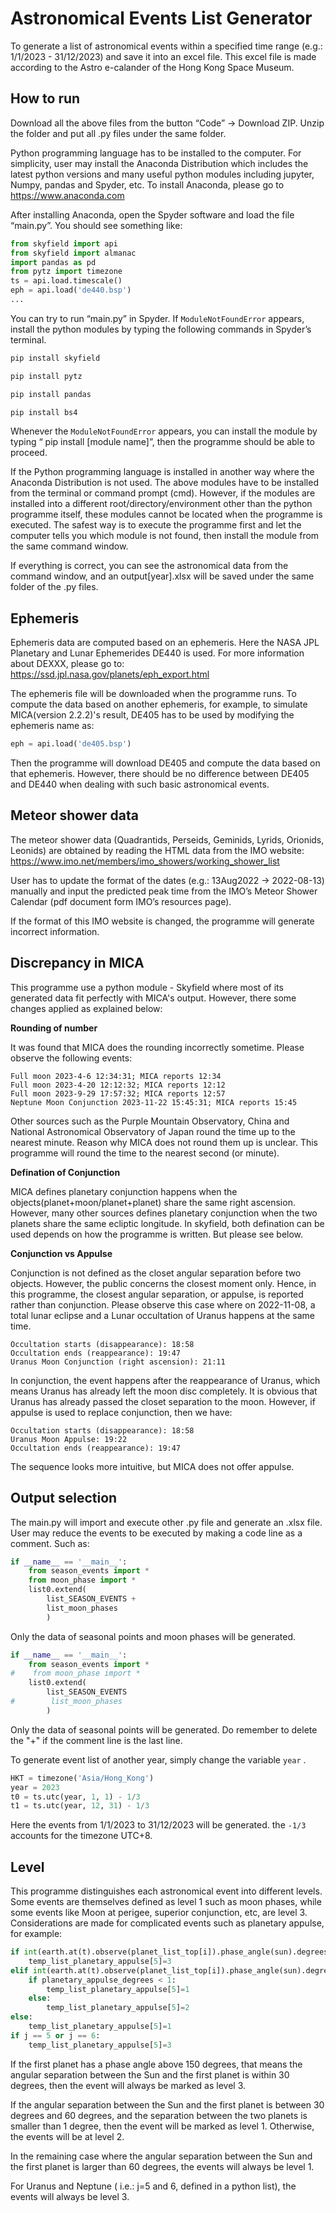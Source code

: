 # Astronomical Events List Generator
To generate a list of astronomical events within a specified time range (e.g.: 1/1/2023 - 31/12/2023) and save it into an excel file. This excel file is made according to the Astro e-calander of the Hong Kong Space Museum.

## How to run

Download all the above files from the button “Code” -> Download ZIP. Unzip the folder and put all .py files under the same folder.

Python programming language has to be installed to the computer. For simplicity, user may install the Anaconda Distribution which includes the latest python versions and many useful python modules including jupyter, Numpy, pandas and Spyder, etc. To install Anaconda, please go to
https://www.anaconda.com

After installing Anaconda, open the Spyder software and load the file “main.py”. You should see something like:

```python
from skyfield import api
from skyfield import almanac
import pandas as pd
from pytz import timezone
ts = api.load.timescale()
eph = api.load('de440.bsp')
...
```

You can try to run “main.py” in Spyder. If `ModuleNotFoundError` appears, install the python modules by typing the following commands in Spyder’s terminal.

```python
pip install skyfield
```
```python
pip install pytz
```
```python
pip install pandas
```
```python
pip install bs4
```

Whenever the `ModuleNotFoundError` appears, you can install the module by typing “ pip install [module name]”, then the programme should be able to proceed.

If the Python programming language is installed in another way where the Anaconda Distribution is not used. The above modules have to be installed from the terminal or command prompt (cmd). However, if the modules are installed into a different root/directory/environment other than the python programme itself, these modules cannot be located when the programme is executed. The safest way is to execute the programme first and let the computer tells you which module is not found, then install the module from the same command window.

If everything is correct, you can see the astronomical data from the command window, and an output[year].xlsx will be saved under the same folder of the .py files.


## Ephemeris

Ephemeris data are computed based on an ephemeris. Here the NASA JPL Planetary and Lunar Ephemerides DE440 is used. For more information about DEXXX, please go to:
https://ssd.jpl.nasa.gov/planets/eph_export.html

The ephemeris file will be downloaded when the programme runs. To compute the data based on another ephemeris, for example, to simulate MICA(version 2.2.2)'s result, DE405 has to be used by modifying the ephemeris name as:
```python
eph = api.load('de405.bsp')
```
Then the programme will download DE405 and compute the data based on that ephemeris. However, there should be no difference between DE405 and DE440 when dealing with such basic astronomical events.

## Meteor shower data

The meteor shower data (Quadrantids, Perseids, Geminids, Lyrids, Orionids, Leonids) are obtained by reading the HTML data from the IMO website: https://www.imo.net/members/imo_showers/working_shower_list

User has to update the format of the dates (e.g.: 13Aug2022 -> 2022-08-13) manually and input the predicted peak time from the IMO’s Meteor Shower Calendar (pdf document form IMO’s resources page).

If the format of this IMO website is changed, the programme will generate incorrect information.


## Discrepancy in MICA
This programme use a python module - Skyfield where most of its generated data fit perfectly with MICA's output. However, there some changes applied as explained below:

**Rounding of number**

It was found that MICA does the rounding incorrectly sometime. Please observe the following events:

```
Full moon 2023-4-6 12:34:31; MICA reports 12:34
Full moon 2023-4-20 12:12:32; MICA reports 12:12
Full moon 2023-9-29 17:57:32; MICA reports 12:57
Neptune Moon Conjunction 2023-11-22 15:45:31; MICA reports 15:45
```

Other sources such as the Purple Mountain Observatory, China and National Astronomical Observatory of Japan round the time up to the nearest minute. Reason why MICA does not round them up is unclear. This programme will round the time to the nearest second (or minute).

**Defination of Conjunction**

MICA defines planetary conjunction happens when the objects(planet+moon/planet+planet) share the same right ascension. However, many other sources defines planetary conjunction when the two planets share the same ecliptic longitude. In skyfield, both defination can be used depends on how the programme is written. But please see below.

**Conjunction vs Appulse**

Conjunction is not defined as the closet angular separation before two objects. However, the public concerns the closest moment only. Hence, in this programme, the closest angular separation, or appulse, is reported rather than conjunction. Please observe this case where on 2022-11-08, a total lunar eclipse and a Lunar occultation of Uranus happens at the same time. 

```
Occultation starts (disappearance): 18:58
Occultation ends (reappearance): 19:47
Uranus Moon Conjunction (right ascension): 21:11
```

In conjunction, the event happens after the reappearance of Uranus, which means Uranus has already left the moon disc completely. It is obvious that Uranus has already passed the closet separation to the moon. However, if appulse is used to replace conjunction, then we have:

```
Occultation starts (disappearance): 18:58
Uranus Moon Appulse: 19:22
Occultation ends (reappearance): 19:47
```
The sequence looks more intuitive, but MICA does not offer appulse.

## Output selection

The main.py will import and execute other .py file and generate an .xlsx file. User may reduce the events to be executed by making a code line as a comment. Such as:
```python
if __name__ == '__main__':
    from season_events import *    
    from moon_phase import *    
    list0.extend(
        list_SEASON_EVENTS +
        list_moon_phases
        )
 ```
Only the data of seasonal points and moon phases will be generated.
```python
if __name__ == '__main__':
    from season_events import *    
#    from moon_phase import *    
    list0.extend(
        list_SEASON_EVENTS
#        list_moon_phases
        )
 ```
Only  the data of seasonal points will be generated. Do remember to delete the "+" if the comment line is the last line.

To generate event list of another year, simply change the variable  ```year``` .

```python
HKT = timezone('Asia/Hong_Kong')
year = 2023
t0 = ts.utc(year, 1, 1) - 1/3
t1 = ts.utc(year, 12, 31) - 1/3
 ```
 Here the events from 1/1/2023 to 31/12/2023 will be generated. the ```-1/3``` accounts for the timezone UTC+8.
 
 
## Level

This programme distinguishes each astronomical event into different levels. Some events are themselves defined as level 1 such as moon phases, while some events like Moon at perigee, superior conjunction, etc, are level 3. Considerations are made for complicated events such as planetary appulse, for example:

```python
if int(earth.at(t).observe(planet_list_top[i]).phase_angle(sun).degrees) >150:
    temp_list_planetary_appulse[5]=3
elif int(earth.at(t).observe(planet_list_top[i]).phase_angle(sun).degrees) > 120:
    if planetary_appulse_degrees < 1:
        temp_list_planetary_appulse[5]=1
    else:
        temp_list_planetary_appulse[5]=2
else:
    temp_list_planetary_appulse[5]=1
if j == 5 or j == 6:
    temp_list_planetary_appulse[5]=3
```
If the first planet has a phase angle above 150 degrees, that means the angular separation between the Sun and the first planet is within 30 degrees, then the event will always be marked as level 3.

If the angular separation between the Sun and the first planet is between 30 degrees and 60 degrees, and the separation between the two planets is smaller than 1 degree, then the event will be marked as level 1. Otherwise, the events will be at level 2.

In the remaining case where the angular separation between the Sun and the first planet is larger than 60 degrees, the events will always be level 1.

For Uranus and Neptune ( i.e.: j=5 and 6, defined in a python list), the events will always be level 3.
